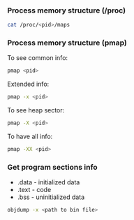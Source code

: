 ### Process memory structure (/proc)

```bash
cat /proc/<pid>/maps
```

### Process memory structure (pmap)

To see common info:
```bash
pmap <pid>
```

Extended info:
```bash
pmap -x <pid>
```

To see heap sector:
```bash
pmap -X <pid>
```

To have all info:
```bash
pmap -XX <pid>
```

### Get program sections info

- .data - initialized data
- .text - code
- .bss - uninitialized data

```bash
objdump -x <path to bin file>
```
